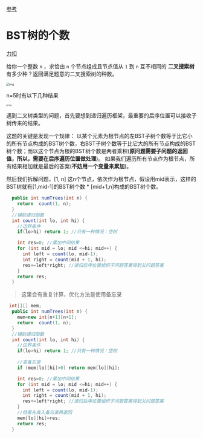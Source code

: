 [参考](https://labuladong.github.io/algo/2/21/44/)

# BST树的个数

[力扣](https://leetcode.cn/problems/unique-binary-search-trees/)

给你一个整数 `n` ，求恰由 `n` 个节点组成且节点值从 `1` 到 `n` 互不相同的 **二叉搜索树** 有多少种？返回满足题意的二叉搜索树的种数。

<img src="https://piggo-picture.oss-cn-hangzhou.aliyuncs.com/2.jpg" alt="img" style="zoom:50%;" />

n=5时有以下几种结果

<img src="https://piggo-picture.oss-cn-hangzhou.aliyuncs.com/1.jpeg" alt="img" style="zoom:33%;" />

遇到二叉树类型的问题，首先要想到递归遍历框架，最重要的后序位置可以接收子树传来的结果。

这题的关键是发现一个规律： 以某个元素为根节点的左BST子树个数等于比它小的所有节点构成的BST树个数，右BST子树个数等于比它大的所有节点构成的BST树个数；而以这个节点为根的BST树个数是两者乘积(**原问题需要子问题的返回值，所以，需要在后序遍历位置做处理**)。 如果我们遍历所有节点作为根节点，所有结果相加就是最后的答案(**不妨用一个变量来累加**)。

然后我们拆解问题，[1, n] 这n个节点，依次作为根节点，假设用mid表示，这样的BST树就有[1,mid-1]的BST树个数 * [mid+1,n]构成的BST树个数。



```java
  public int numTrees(int n) {
    return  count(1, n);
  }
  //辅助递归函数
  int count(int lo, int hi) {
    //边界条件
    if(lo>hi) return 1; //只有一种情况：空树

    int res=0; //累加中间结果
    for (int mid = lo; mid <=hi; mid++) {
      int left = count(lo, mid-1);
      int right = count(mid + 1, hi);
      res+=left*right; //递归后序位置组织子问题答案得到父问题答案
    }
    return res;
  }

```

> 这里会有重复计算，优化方法是使用备忘录

```java
 int[][] mem;
  public int numTrees(int n) {
    mem=new int[n+1][n+1];
    return  count(1, n);
  }
  //辅助递归函数
  int count(int lo, int hi) {
    //边界条件
    if(lo>hi) return 1; //只有一种情况：空树
    
    //查备忘录
    if (mem[lo][hi]>0) return mem[lo][hi];

    int res=0; //累加中间结果
    for (int mid = lo; mid <=hi; mid++) {
      int left = count(lo, mid-1);
      int right = count(mid + 1, hi);
      res+=left*right; //递归后序位置组织子问题答案得到父问题答案
    }
    //结果先放入备忘录再返回
    mem[lo][hi]=res;
    return res;
  }
```

